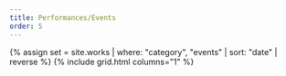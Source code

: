 ```yaml
---
title: Performances/Events
order: 5
---
```


{% assign set = site.works | where: "category", "events" | sort: "date" | reverse %}
{% include grid.html columns="1" %}
